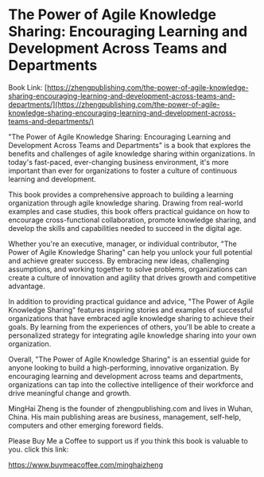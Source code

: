 # The Power of Agile Knowledge Sharing: Encouraging Learning and Development Across Teams and Departments

Book Link: [https://zhengpublishing.com/the-power-of-agile-knowledge-sharing-encouraging-learning-and-development-across-teams-and-departments/](https://zhengpublishing.com/the-power-of-agile-knowledge-sharing-encouraging-learning-and-development-across-teams-and-departments/)

"The Power of Agile Knowledge Sharing: Encouraging Learning and Development Across Teams and Departments" is a book that explores the benefits and challenges of agile knowledge sharing within organizations. In today's fast-paced, ever-changing business environment, it's more important than ever for organizations to foster a culture of continuous learning and development.

This book provides a comprehensive approach to building a learning organization through agile knowledge sharing. Drawing from real-world examples and case studies, this book offers practical guidance on how to encourage cross-functional collaboration, promote knowledge sharing, and develop the skills and capabilities needed to succeed in the digital age.

Whether you're an executive, manager, or individual contributor, "The Power of Agile Knowledge Sharing" can help you unlock your full potential and achieve greater success. By embracing new ideas, challenging assumptions, and working together to solve problems, organizations can create a culture of innovation and agility that drives growth and competitive advantage.

In addition to providing practical guidance and advice, "The Power of Agile Knowledge Sharing" features inspiring stories and examples of successful organizations that have embraced agile knowledge sharing to achieve their goals. By learning from the experiences of others, you'll be able to create a personalized strategy for integrating agile knowledge sharing into your own organization.

Overall, "The Power of Agile Knowledge Sharing" is an essential guide for anyone looking to build a high-performing, innovative organization. By encouraging learning and development across teams and departments, organizations can tap into the collective intelligence of their workforce and drive meaningful change and growth.

MingHai Zheng is the founder of zhengpublishing.com and lives in Wuhan, China. His main publishing areas are business, management, self-help, computers and other emerging foreword fields.

Please Buy Me a Coffee to support us if you think this book is valuable to you. click this link:

https://www.buymeacoffee.com/minghaizheng
